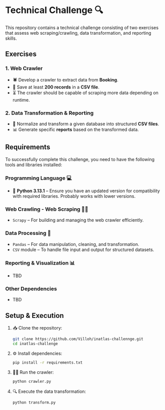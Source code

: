 # Technical Challenge 🔍

This repository contains a technical challenge consisting of two exercises that assess web scraping/crawling, data transformation, and reporting skills.

## Exercises

### 1. Web Crawler
- 🕷️ Develop a crawler to extract data from **Booking**.
- 📄 Save at least **200 records** in a **CSV file**.
- ⏳ The crawler should be capable of scraping more data depending on runtime.

### 2. Data Transformation & Reporting
- 🔄 Normalize and transform a given database into structured **CSV files**.
- 📊 Generate specific **reports** based on the transformed data.

## Requirements

To successfully complete this challenge, you need to have the following tools and libraries installed:

### **Programming Language** 💻

- 🐍 **Python 3.13.1** – Ensure you have an updated version for compatibility with required libraries. Probably works with lower versions.

### **Web Crawling - Web Scraping** 🕵️‍♂️ 

- `Scrapy` – For building and managing the web crawler efficiently.

### **Data Processing** 📖

- `Pandas` – For data manipulation, cleaning, and transformation.
- `CSV` module – To handle file input and output for structured datasets.

### **Reporting & Visualization** 📊

- TBD

### **Other Dependencies**

- TBD

## Setup & Execution
1. 📥 Clone the repository:
   ```bash
   git clone https://github.com/Villoh/inatlas-challennge.git
   cd inatlas-challenge
   ```
2. ⚙️ Install dependencies:
   ```bash
   pip install -r requirements.txt
   ```
3. 🕵️‍♂️ Run the crawler:
   ```bash
   python crawler.py
   ```
4. 🔍 Execute the data transformation:
   ```bash
   python transform.py
   ```